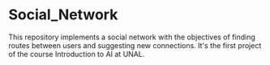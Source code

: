 # Social_Network
This repository implements a social network with the objectives of finding routes between users and suggesting new connections. It's the first project of the course Introduction to AI at UNAL.
